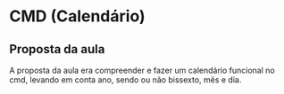 # CMD (Calendário)

## Proposta da aula
A proposta da aula era compreender e fazer um calendário funcional no cmd, levando em conta ano, sendo ou não bissexto, mês e dia.
